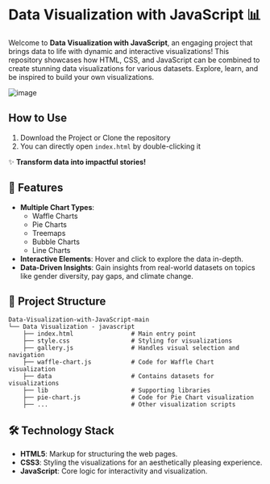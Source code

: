 # Data Visualization with JavaScript 📊
Welcome to **Data Visualization with JavaScript**, an engaging project that brings data to life with dynamic and interactive visualizations! This repository showcases how HTML, CSS, and JavaScript can be combined to create stunning data visualizations for various datasets. Explore, learn, and be inspired to build your own visualizations.

![image](https://github.com/user-attachments/assets/9f25cf00-5717-4acd-bcfa-07ad8f065143)

## How to Use

1. Download the Project or Clone the repository
2. You can directly open `index.html` by double-clicking it 

✨ **Transform data into impactful stories!**

## 🚀 Features

- **Multiple Chart Types**:
  - Waffle Charts
  - Pie Charts
  - Treemaps
  - Bubble Charts
  - Line Charts
- **Interactive Elements**: Hover and click to explore the data in-depth.
- **Data-Driven Insights**: Gain insights from real-world datasets on topics like gender diversity, pay gaps, and climate change.

## 📂 Project Structure

```
Data-Visualization-with-JavaScript-main
└── Data Visualization - javascript
    ├── index.html                # Main entry point
    ├── style.css                 # Styling for visualizations
    ├── gallery.js                # Handles visual selection and navigation
    ├── waffle-chart.js           # Code for Waffle Chart visualization
    ├── data                      # Contains datasets for visualizations
    ├── lib                       # Supporting libraries
    ├── pie-chart.js              # Code for Pie Chart visualization
    ├── ...                       # Other visualization scripts
```
## 🛠️ Technology Stack

- **HTML5**: Markup for structuring the web pages.
- **CSS3**: Styling the visualizations for an aesthetically pleasing experience.
- **JavaScript**: Core logic for interactivity and visualization.
